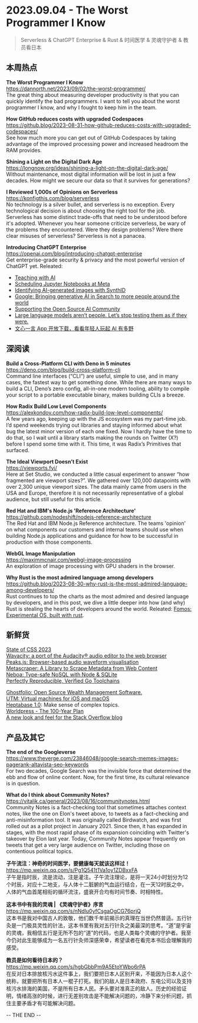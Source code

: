 2023.09.04 - The Worst Programmer I Know  
========  

> Serverless & ChatGPT Enterprise & Rust & 时间医学 & 灵魂守护者 & 教员看日本

## 本周热点

**The Worst Programmer I Know**  
https://dannorth.net/2023/09/02/the-worst-programmer/  
The great thing about measuring developer productivity is that you can quickly identify the bad programmers. I want to tell you about the worst programmer I know, and why I fought to keep him in the team.

**How GitHub reduces costs with upgraded Codespaces**  
https://github.blog/2023-08-31-how-github-reduces-costs-with-upgraded-codespaces/  
See how much more you can get out of GitHub Codespaces by taking advantage of the improved processing power and increased headroom the RAM provides.

**Shining a Light on the Digital Dark Age**  
https://longnow.org/ideas/shining-a-light-on-the-digital-dark-age/  
Without maintenance, most digital information will be lost in just a few decades. How might we secure our data so that it survives for generations?

**I Reviewed 1,000s of Opinions on Serverless**  
https://konfigthis.com/blog/serverless  
No technology is a silver bullet, and serverless is no exception. Every technological decision is about choosing the right tool for the job. Serverless has some distinct trade-offs that need to be understood before it's adopted. Whenever you hear someone criticize serverless, be wary of the problems they encountered. Were they design problems? Were there clear misuses of serverless? Serverless is not a panacea.

**Introducing ChatGPT Enterprise**  
https://openai.com/blog/introducing-chatgpt-enterprise  
Get enterprise-grade security & privacy and the most powerful version of ChatGPT yet. Releated:  
- [Teaching with AI](https://openai.com/blog/teaching-with-ai)  
- [Scheduling Jupyter Notebooks at Meta](https://engineering.fb.com/2023/08/29/security/scheduling-jupyter-notebooks-meta/)  
- [Identifying AI-generated images with SynthID](https://www.deepmind.com/blog/identifying-ai-generated-images-with-synthid)  
- [Google: Bringing generative AI in Search to more people around the world](https://blog.google/products/search/google-search-generative-ai-india-japan/)  
- [Supporting the Open Source AI Community](https://a16z.com/2023/08/30/supporting-the-open-source-ai-community/)  
- [Large language models aren’t people. Let’s stop testing them as if they were.](https://www.technologyreview.com/2023/08/30/1078670/large-language-models-arent-people-lets-stop-testing-them-like-they-were/)  
- [文心一言 App 开放下载，看看年轻人玩起 AI 有多野](https://www.geekpark.net/news/324088)  

## 深阅读

**Build a Cross-Platform CLI with Deno in 5 minutes**  
https://deno.com/blog/build-cross-platform-cli  
Command line interfaces (“CLI”) are useful, simple to use, and in many cases, the fastest way to get something done. While there are many ways to build a CLI, Deno’s zero config, all-in-one modern tooling, ability to compile your script to a portable executable binary, makes building CLIs a breeze.

**How Radix Build Low Level Components**  
https://alexkondov.com/how-radix-build-low-level-components/  
A few years ago, keeping up with the JS ecosystem was my part-time job. I’d spend weekends trying out libraries and staying informed about what bug the latest minor version of each one fixed. Now I hardly have the time to do that, so I wait until a library starts making the rounds on Twitter (X?) before I spend some time with it. This time, it was Radix’s Primitives that surfaced.

**The Ideal Viewport Doesn’t Exist**  
https://viewports.fyi/  
Here at Set Studio, we conducted a little casual experiment to answer “how fragmented are viewport sizes?”. We gathered over 120,000 datapoints with over 2,300 unique viewport sizes. The data mainly came from users in the USA and Europe, therefore it is not necessarily representative of a global audience, but still useful for this article.

**Red Hat and IBM's Node.js 'Reference Architecture'**  
https://github.com/nodeshift/nodejs-reference-architecture  
The Red Hat and IBM Node.js Reference architecture. The teams 'opinion' on what components our customers and internal teams should use when building Node.js applications and guidance for how to be successful in production with those components.

**WebGL Image Manipulation**  
https://maximmcnair.com/webgl-image-processing  
An exploration of image processing with GPU shaders in the browser.

**Why Rust is the most admired language among developers**  
https://github.blog/2023-08-30-why-rust-is-the-most-admired-language-among-developers/  
Rust continues to top the charts as the most admired and desired language by developers, and in this post, we dive a little deeper into how (and why) Rust is stealing the hearts of developers around the world. Releated: [Fomos: Experimental OS, built with rust](https://github.com/Ruddle/Fomos).  

## 新鲜货

[State of CSS 2023](https://2023.stateofcss.com/en-US/)  
[Wavacity: a port of the Audacity® audio editor to the web browser](https://wavacity.com/)  
[Peaks.js: Browser-based audio waveform visualisation](https://waveform.prototyping.bbc.co.uk/)  
[Metascraper: A Library to Scrape Metadata from Web Content](https://metascraper.js.org/#/)  
[Neboa: Type-safe NoSQL with Node & SQLite](https://aerotoad.github.io/neboa/)  
[Perfectly Reproducible, Verified Go Toolchains](https://go.dev/blog/rebuild)  

[Ghostfolio: Open Source Wealth Management Software.](https://github.com/ghostfolio/ghostfolio)  
[UTM: Virtual machines for iOS and macOS](https://github.com/utmapp/UTM)  
[Heptabase 1.0](https://medium.com/heptabase/heptabase-1-0-b9939aec6e62): Make sense of complex topics.  
[Worldpress - The 100-Year Plan](https://wordpress.com/100-year/)  
[A new look and feel for the Stack Overflow blog](https://stackoverflow.blog/2023/08/30/new-refresh-stack-overflow-blog-update/)  

## 产品及其它  

**The end of the Googleverse**  
https://www.theverge.com/23846048/google-search-memes-images-pagerank-altavista-seo-keywords  
For two decades, Google Search was the invisible force that determined the ebb and flow of online content. Now, for the first time, its cultural relevance is in question.

**What do I think about Community Notes?**  
https://vitalik.ca/general/2023/08/16/communitynotes.html  
Community Notes is a fact-checking tool that sometimes attaches context notes, like the one on Elon's tweet above, to tweets as a fact-checking and anti-misinformation tool. It was originally called Birdwatch, and was first rolled out as a pilot project in January 2021. Since then, it has expanded in stages, with the most rapid phase of its expansion coinciding with Twitter's takeover by Elon last year. Today, Community Notes appear frequently on tweets that get a very large audience on Twitter, including those on contentious political topics. 

**子午流注：神奇的时间医学，要健康每天就该这样过！**  
https://mp.weixin.qq.com/s/Pg1Q541t1Va1oy1ZDBxxFA  
子午是指时辰，流是流动，注是灌注。子午流注理论，是将一天24小时划分为12个时辰，对应十二地支，与人体十二脏腑的气血运行结合，在一天12时辰之中，人体的气血首尾相衔的循环流注，盛衰开合均有时间节奏、时相特性。

**这本书中有我的灵魂 | 《灵魂守护者》序言**  
https://mp.weixin.qq.com/s/nNdlu0yfCsgaOgCG76prjQ  
这本书是我对中国古人的致敬，他们数千年前揭示的真理在当世仍然普适。五行针灸是一门极具灵性的针法，这本书里有我对五行针灸之美最深的思考。“道”是宇宙的灵魂，我相信五行是无所不包的“道”的代码，也是人类每个灵魂的守护者。我至今仍对此生能够成为一名五行针灸师深感荣幸，希望读者在看完本书后会理解我的感受。

**教员是如何看待日本的？**  
https://mp.weixin.qq.com/s/hgbGbbPm9A5EtoYWbo6rPA  
在反对日本排放核污水这件事上，我们要把日本人区别开来，不能因为日本人这个统称，就要把所有日本人一棍子打死。我们的敌人是日本政府、东电公司以及支持核污水排海的美国，不是所有日本人民。矛头要对准真正的敌人。历史的经验证明，情绪高涨的时候，进行无差别攻击是不能解决问题的，冷静下来分析问题，抓住主要矛盾才有可能解决问题。

-- THE END --
